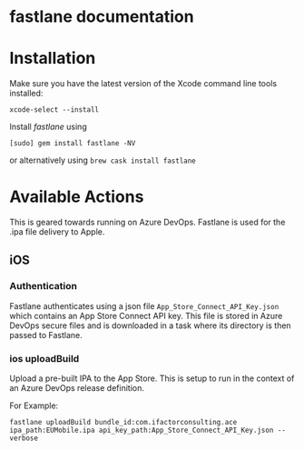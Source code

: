 fastlane documentation
================
# Installation

Make sure you have the latest version of the Xcode command line tools installed:

```
xcode-select --install
```

Install _fastlane_ using
```
[sudo] gem install fastlane -NV
```
or alternatively using `brew cask install fastlane`


# Available Actions

This is geared towards running on Azure DevOps. Fastlane is used for the .ipa file delivery to Apple.

## iOS

### Authentication

Fastlane authenticates using a json file `App_Store_Connect_API_Key.json` which contains an App Store Connect API key.  This file is stored in Azure DevOps secure files and is downloaded in a task where its directory is then passed to Fastlane.

### ios uploadBuild


Upload a pre-built IPA to the App Store. This is setup to run in the context of an Azure DevOps release definition.

For Example:
```
fastlane uploadBuild bundle_id:com.ifactorconsulting.ace ipa_path:EUMobile.ipa api_key_path:App_Store_Connect_API_Key.json --verbose
```
